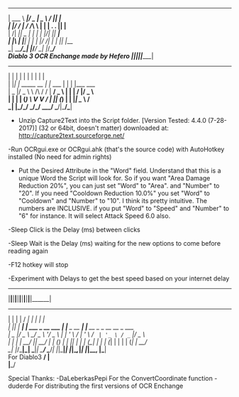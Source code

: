 ______ _____  ___ _________  ___ _____                                               
| ___ \  ___|/ _ \|  _  \  \/  ||  ___|                                              
| |_/ / |__ / /_\ \ | | | .  . || |__                                                
|    /|  __||  _  | | | | |\/| ||  __|                                               
| |\ \| |___| | | | |/ /| |  | || |___                                               
\_| \_\____/\_| |_/___/ \_|  |_/\____/    
 Diablo 3 OCR Enchange made by Hefero
 |______|______|______|______|______| 
 _   _                 _          _   _                                              
| | | |               | |        | | | |                                             
| |_| | _____      __ | |_ ___   | | | |___  ___                                     
|  _  |/ _ \ \ /\ / / | __/ _ \  | | | / __|/ _ \                                    
| | | | (_) \ V  V /  | || (_) | | |_| \__ \  __/                                    
\_| |_/\___/ \_/\_/    \__\___/   \___/|___/\___|  

- Unzip Capture2Text into the Script folder. 
[Version Tested: 4.4.0 (7-28-2017)]
(32 or 64bit, doesn't matter) 
downloaded at: http://capture2text.sourceforge.net/

-Run OCRgui.exe or OCRgui.ahk (that's the source code)
with AutoHotkey installed (No need for admin rights)

- Put the Desired Attribute in the "Word" field.
Understand that this is a unique Word the Script will
look for.
So if you want "Area Damage Reduction 20%", you can just
set "Word" to "Area". and "Number" to "20". If you need
"Cooldown Reduction 10.0%" you set "Word" to "Cooldown"
and "Number" to "10". I think its pretty intuitive.
The numbers are INCLUSIVE. if you put "Word" to "Speed"
and "Number" to "6" for instance. It will select Attack
Speed 6.0 also.

-Sleep Click is the Delay (ms) between clicks

-Sleep Wait is the Delay (ms) waiting for the
new options to come before reading again

-F12 hotkey will stop

-Experiment with Delays to get the best speed
based on your internet delay

 ______ ______ ______ ______ ______ ______ ______ ______ ______ ______ ______ 
|______|______|______|______|______|______|______|______|______|______|______|
 _   _       __                 _____           _                                    
| | | |     / _|               |  ___|         | |                                   
| |_| | ___| |_ ___ _ __ ___   | |__ _ __   ___| |__   __ _ _ __   __ _  ___         
|  _  |/ _ \  _/ _ \ '__/ _ \  |  __| '_ \ / __| '_ \ / _` | '_ \ / _` |/ _ \        
| | | |  __/ ||  __/ | | (_) | | |__| | | | (__| | | | (_| | | | | (_| |  __/        
\_| |_/\___|_| \___|_|  \___/  \____/_| |_|\___|_| |_|\__,_|_| |_|\__, |\___|        
For Diablo3                                                      __/ |             
                                                                  |___/      

Special Thanks:
-DaLeberkasPepi For the ConvertCoordinate function
-duderde For distributing the first versions of OCR Enchange       
